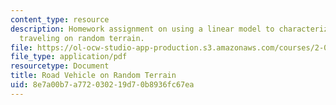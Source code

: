 ```yaml
---
content_type: resource
description: Homework assignment on using a linear model to characterize a road vehicle
  traveling on random terrain.
file: https://ol-ocw-studio-app-production.s3.amazonaws.com/courses/2-017j-design-of-electromechanical-robotic-systems-fall-2009/8e7a00b7a772030219d70b8936fc67ea_MIT2_017JF09_p16.pdf
file_type: application/pdf
resourcetype: Document
title: Road Vehicle on Random Terrain
uid: 8e7a00b7-a772-0302-19d7-0b8936fc67ea
---
```

